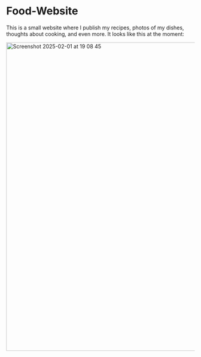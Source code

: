 # Food-Website
This is a small website where I publish my recipes, photos of my dishes,  thoughts about cooking, and even more. 
It looks like this at the moment: 

<img width="824" alt="Screenshot 2025-02-01 at 19 08 45" src="https://github.com/user-attachments/assets/6e40cf32-8423-4fee-84b0-47dc45069818" />

